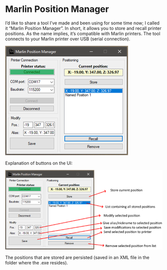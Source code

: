 # Marlin Position Manager
I’d like to share a tool I’ve made and been using for some time now; I called it “Marlin Position Manager”. In short, it allows you to store and recall printer positions. As the name implies, it’s compatible with Marlin printers. The tool connects to your Marlin printer over USB (serial connection).

![UI](images/ui_example.png)

Explanation of buttons on the UI:

![UI_desc](images/ui_explained.png)

The positions that are stored are persisted (saved in an XML file in the folder where the .exe resides).
